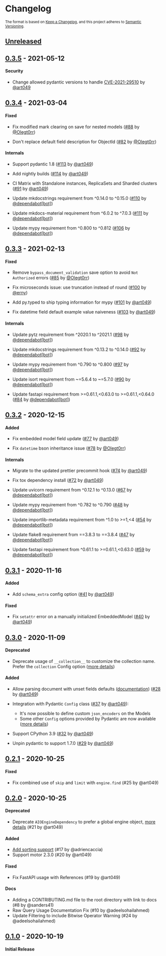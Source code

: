 # Changelog

<sub>The format is based on [Keep a Changelog](https://keepachangelog.com/en/1.0.0/),
and this project adheres to [Semantic Versioning](https://semver.org/spec/v2.0.0.html).</sub>

## [Unreleased]

## [0.3.5] - 2021-05-12

#### Security

- Change allowed pydantic versions to handle [CVE-2021-29510](https://github.com/samuelcolvin/pydantic/security/advisories/GHSA-5jqp-qgf6-3pvh) by [@art049](https://github.com/art049)
## [0.3.4] - 2021-03-04

#### Fixed

- Fix modified mark clearing on save for nested models ([#88](https://github.com/art049/odmantic/pull/88) by [@Olegt0rr](https://github.com/Olegt0rr))

- Don't replace default field description for ObjectId ([#82](https://github.com/art049/odmantic/pull/82) by [@Olegt0rr](https://github.com/Olegt0rr))

#### Internals

- Support pydantic 1.8 ([#113](https://github.com/art049/odmantic/pull/113) by [@art049](https://github.com/art049))

- Add nightly builds ([#114](https://github.com/art049/odmantic/pull/114) by [@art049](https://github.com/art049))

- CI Matrix with Standalone instances, ReplicaSets and Sharded clusters ([#91](https://github.com/art049/odmantic/pull/91) by [@art049](https://github.com/art049))

- Update mkdocstrings requirement from ^0.14.0 to ^0.15.0 ([#110](https://github.com/art049/odmantic/pull/110) by [@dependabot[bot]](https://github.com/apps/dependabot))

- Update mkdocs-material requirement from ^6.0.2 to ^7.0.3 ([#111](https://github.com/art049/odmantic/pull/111) by [@dependabot[bot]](https://github.com/apps/dependabot))

- Update mypy requirement from ^0.800 to ^0.812 ([#106](https://github.com/art049/odmantic/pull/106) by [@dependabot[bot]](https://github.com/apps/dependabot))

## [0.3.3] - 2021-02-13

#### Fixed

- Remove `bypass_document_validation` save option to avoid `Not Authorized` errors ([#85](https://github.com/art049/odmantic/pull/85) by [@Olegt0rr](https://github.com/Olegt0rr))

- Fix microseconds issue: use truncation instead of round ([#100](https://github.com/art049/odmantic/pull/100) by [@erny](https://github.com/erny))

- Add py.typed to ship typing information for mypy ([#101](https://github.com/art049/odmantic/pull/101) by [@art049](https://github.com/art049))

- Fix datetime field default example value naiveness ([#103](https://github.com/art049/odmantic/pull/103) by [@art049](https://github.com/art049))

#### Internals

- Update pytz requirement from ^2020.1 to ^2021.1 ([#98](https://github.com/art049/odmantic/pull/98) by [@dependabot[bot]](https://github.com/apps/dependabot))

- Update mkdocstrings requirement from ^0.13.2 to ^0.14.0 ([#92](https://github.com/art049/odmantic/pull/92) by [@dependabot[bot]](https://github.com/apps/dependabot))

- Update mypy requirement from ^0.790 to ^0.800 ([#97](https://github.com/art049/odmantic/pull/97) by [@dependabot[bot]](https://github.com/apps/dependabot))

- Update isort requirement from ~=5.6.4 to ~=5.7.0 ([#90](https://github.com/art049/odmantic/pull/90) by [@dependabot[bot]](https://github.com/apps/dependabot))

- Update fastapi requirement from >=0.61.1,<0.63.0 to >=0.61.1,<0.64.0 ([#84](https://github.com/art049/odmantic/pull/84) by [@dependabot[bot]](https://github.com/apps/dependabot))

## [0.3.2] - 2020-12-15

#### Added

- Fix embedded model field update ([#77](https://github.com/art049/odmantic/pull/77) by [@art049](https://github.com/art049))

- Fix `datetime` bson inheritance issue ([#78](https://github.com/art049/odmantic/pull/78) by [@Olegt0rr](https://github.com/Olegt0rr))

#### Internals

- Migrate to the updated prettier precommit hook ([#74](https://github.com/art049/odmantic/pull/74) by [@art049](https://github.com/art049))

- Fix tox dependency install ([#72](https://github.com/art049/odmantic/pull/72) by [@art049](https://github.com/art049))

- Update uvicorn requirement from ^0.12.1 to ^0.13.0 ([#67](https://github.com/art049/odmantic/pull/67) by [@dependabot[bot]](https://github.com/apps/dependabot))

- Update mypy requirement from ^0.782 to ^0.790 ([#48](https://github.com/art049/odmantic/pull/48) by [@dependabot[bot]](https://github.com/apps/dependabot-preview))

- Update importlib-metadata requirement from ^1.0 to >=1,<4 ([#54](https://github.com/art049/odmantic/pull/54) by [@dependabot[bot]](https://github.com/apps/dependabot))

- Update flake8 requirement from ==3.8.3 to ==3.8.4 ([#47](https://github.com/art049/odmantic/pull/47) by [@dependabot[bot]](https://github.com/apps/dependabot-preview))

- Update fastapi requirement from ^0.61.1 to >=0.61.1,<0.63.0 ([#59](https://github.com/art049/odmantic/pull/59) by [@dependabot[bot]](https://github.com/apps/dependabot))

## [0.3.1] - 2020-11-16

#### Added

- Add `schema_extra` config option ([#41](https://github.com/art049/odmantic/pull/41) by [@art049](https://github.com/art049))

#### Fixed

- Fix `setattr` error on a manually initialized EmbeddedModel ([#40](https://github.com/art049/odmantic/pull/40) by [@art049](https://github.com/art049))

## [0.3.0] - 2020-11-09

#### Deprecated

- Deprecate usage of `__collection__` to customize the collection name. Prefer the
  `collection` Config option ([more
  details](https://art049.github.io/odmantic/modeling/#collection))

#### Added

- Allow parsing document with unset fields defaults ([documentation](https://art049.github.io/odmantic/raw_query_usage/#advanced-parsing-behavior)) ([#28](https://github.com/art049/odmantic/pull/28) by [@art049](https://github.com/art049))

- Integration with Pydantic `Config` class ([#37](https://github.com/art049/odmantic/pull/37) by [@art049](https://github.com/art049)):

    - It's now possible to define custom `json_encoders` on the Models
    - Some other `Config` options provided by Pydantic are now available ([more
      details](https://art049.github.io/odmantic/modeling/#advanced-configuration))

- Support CPython 3.9 ([#32](https://github.com/art049/odmantic/pull/32) by
  [@art049](https://github.com/art049))

- Unpin pydantic to support 1.7.0 ([#29](https://github.com/art049/odmantic/pull/29) by
  [@art049](https://github.com/art049))

## [0.2.1] - 2020-10-25

#### Fixed

- Fix combined use of `skip` and `limit` with `engine.find` (#25 by @art049)

## [0.2.0] - 2020-10-25

#### Deprecated

- Deprecate `AIOEngineDependency` to prefer a global engine object, [more
  details](https://art049.github.io/odmantic/usage_fastapi/#building-the-engine) (#21 by
  @art049)

#### Added

- [Add sorting support](https://art049.github.io/odmantic/querying/#sorting) (#17 by @adriencaccia)
- Support motor 2.3.0 (#20 by @art049)

#### Fixed

- Fix FastAPI usage with References (#19 by @art049)

#### Docs

- Adding a CONTRIBUTING.md file to the root directory with link to docs (#8 by @sanders41)
- Raw Query Usage Documentation Fix (#10 by @adeelsohailahmed)
- Update Filtering to include Bitwise Operator Warning (#24 by @adeelsohailahmed)

## [0.1.0] - 2020-10-19

#### Initial Release

[0.1.0]: https://github.com/art049/odmantic/releases/tag/v0.1.0
[0.2.0]: https://github.com/art049/odmantic/compare/v0.1.0...v0.2.0
[0.2.1]: https://github.com/art049/odmantic/compare/v0.2.0...v0.2.1
[0.3.0]: https://github.com/art049/odmantic/compare/v0.2.1...v0.3.0
[0.3.1]: https://github.com/art049/odmantic/compare/v0.3.0...v0.3.1
[0.3.2]: https://github.com/art049/odmantic/compare/v0.3.1...v0.3.2
[0.3.3]: https://github.com/art049/odmantic/compare/v0.3.2...v0.3.3
[0.3.4]: https://github.com/art049/odmantic/compare/v0.3.3...v0.3.4
[0.3.5]: https://github.com/art049/odmantic/compare/v0.3.4...v0.3.5
[unreleased]: https://github.com/art049/odmantic/compare/v0.3.5...HEAD
